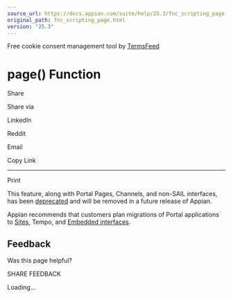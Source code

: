 ```yaml
---
source_url: https://docs.appian.com/suite/help/25.3/fnc_scripting_page.html
original_path: fnc_scripting_page.html
version: "25.3"
---
```


Free cookie consent management tool by [TermsFeed](https://www.termsfeed.com/)

# page() Function

Share

Share via

LinkedIn

Reddit

Email

Copy Link

* * *

Print

This feature, along with Portal Pages, Channels, and non-SAIL interfaces, has been [deprecated](Deprecated_Features.html) and will be removed in a future release of Appian.

Appian recommends that customers plan migrations of Portal applications to [Sites](Sites.html), Tempo, and [Embedded interfaces](Embedded_Interfaces.html).

## Feedback

Was this page helpful?

SHARE FEEDBACK

Loading...